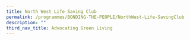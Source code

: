 ```yaml
---
title: North West Life Saving Club
permalink: /programmes/BONDING-THE-PEOPLE/NorthWest-Life-SavingClub
description: ""
third_nav_title: Advocating Green Living
---
```




